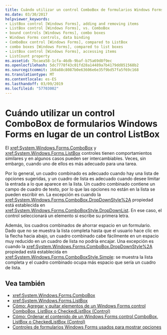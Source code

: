```yaml
---
title: Cuándo utilizar un control ComboBox de formularios Windows Forms en lugar de un control ListBox
ms.date: 03/30/2017
helpviewer_keywords:
- ListBox control [Windows Forms], adding and removing items
- ListBox control [Windows Forms], vs. ComboBox
- bound controls [Windows Forms], combo boxes
- Windows Forms controls, data binding
- ComboBox control [Windows Forms], compared to ListBox
- combo boxes [Windows Forms], compared to list boxes
- ListBox control [Windows Forms], accessing items
- ListCount property
ms.assetid: 7bcaea58-1cfa-46db-9baf-b75a69d8f9ec
ms.openlocfilehash: 5dc7778f43c01fd28a14489a7b4179dd851568b2
ms.sourcegitcommit: 160a88c8087b0e63606e6e35f9bd57fa5f69c168
ms.translationtype: MT
ms.contentlocale: es-ES
ms.lasthandoff: 03/09/2019
ms.locfileid: "57703002"
---
```

# <a name="when-to-use-a-windows-forms-combobox-instead-of-a-listbox"></a>Cuándo utilizar un control ComboBox de formularios Windows Forms en lugar de un control ListBox
El <xref:System.Windows.Forms.ComboBox> y <xref:System.Windows.Forms.ListBox> controles tienen comportamientos similares y en algunos casos pueden ser intercambiables. Veces, sin embargo, cuando uno de ellos es más adecuado para una tarea.  
  
 Por lo general, un cuadro combinado es adecuado cuando hay una lista de opciones sugeridas, y un cuadro de lista es adecuado cuando desee limitar la entrada a lo que aparece en la lista. Un cuadro combinado contiene un campo de cuadro de texto, por lo que las opciones no están en la lista se pueden escribir en. La excepción es cuando la <xref:System.Windows.Forms.ComboBox.DropDownStyle%2A> propiedad está establecida en <xref:System.Windows.Forms.ComboBoxStyle.DropDownList>. En ese caso, el control seleccionará un elemento si escribe su primera letra.  
  
 Además, los cuadros combinados de ahorrar espacio en un formulario. Dado que no se muestra la lista completa hasta que el usuario hace clic en la flecha hacia abajo, un cuadro combinado cabe fácilmente en un espacio muy reducido en un cuadro de lista no podría encajar. Una excepción es cuando la <xref:System.Windows.Forms.ComboBox.DropDownStyle%2A> propiedad está establecida en <xref:System.Windows.Forms.ComboBoxStyle.Simple>: se muestra la lista completa y el cuadro combinado ocupa más espacio que sería un cuadro de lista.  
  
## <a name="see-also"></a>Vea también
- <xref:System.Windows.Forms.ComboBox>
- <xref:System.Windows.Forms.ListBox>
- [Cómo: Agregar y quitar elementos de un Windows Forms control ComboBox, ListBox o CheckedListBox (Control)](add-and-remove-items-from-a-wf-combobox.md)
- [Cómo: Ordenar el contenido de un Windows Forms control ComboBox, ListBox o CheckedListBox (Control)](sort-the-contents-of-a-wf-combobox-listbox-or-checkedlistbox-control.md)
- [Controles de formularios Windows Forms usados para mostrar opciones](windows-forms-controls-used-to-list-options.md)
